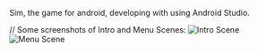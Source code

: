 Sim, the game for android, developing with using Android Studio.


// Some screenshots of Intro and Menu Scenes:
![Intro Scene](https://image.ibb.co/bVScYQ/2017_06_26_22_45_32.png)
![Menu Scene](https://image.ibb.co/ewHcYQ/2017_06_26_22_45_13.png)
